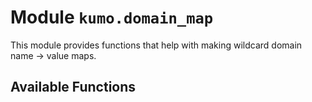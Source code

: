 # Module `kumo.domain_map`

This module provides functions that help with making wildcard domain name -> value maps.

## Available Functions
